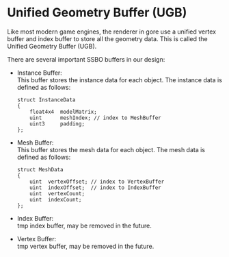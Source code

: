 <a id="top"></a>

# Unified Geometry Buffer (UGB)

Like most modern game engines, the renderer in gore use a unified vertex buffer and index buffer to store all the geometry data. This is called the Unified Geometry Buffer (UGB).

There are several important SSBO buffers in our design:

* Instance Buffer:\
  This buffer stores the instance data for each object. The instance data is defined as follows:

  ```hlsl
  struct InstanceData 
  {
      float4x4  modelMatrix;
      uint      meshIndex; // index to MeshBuffer
      uint3     padding;
  };
  ```

* Mesh Buffer:\
    This buffer stores the mesh data for each object. The mesh data is defined as follows:

    ```hlsl
    struct MeshData 
    {
        uint  vertexOffset; // index to VertexBuffer
        uint  indexOffset;  // index to IndexBuffer
        uint  vertexCount;
        uint  indexCount;
    };
    ```

* Index Buffer:\
    tmp index buffer, may be removed in the future.
* Vertex Buffer:\
    tmp vertex buffer, may be removed in the future.
